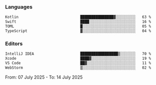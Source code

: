 <!--START_SECTION:waka-->
### Languages
```txt
Kotlin                            ███████████████▓░░░░░░░░░   63 %
Swift                             ████░░░░░░░░░░░░░░░░░░░░░   16 %
TOML                              █░░░░░░░░░░░░░░░░░░░░░░░░   05 %
TypeScript                        ▓░░░░░░░░░░░░░░░░░░░░░░░░   04 %
```

### Editors
```txt
IntelliJ IDEA                     █████████████████▒░░░░░░░   70 %
Xcode                             ████▓░░░░░░░░░░░░░░░░░░░░   19 %
VS Code                           ██▓░░░░░░░░░░░░░░░░░░░░░░   11 %
WebStorm                          ▒░░░░░░░░░░░░░░░░░░░░░░░░   02 %
```

From: 07 July 2025 - To: 14 July 2025
<!--END_SECTION:waka-->
